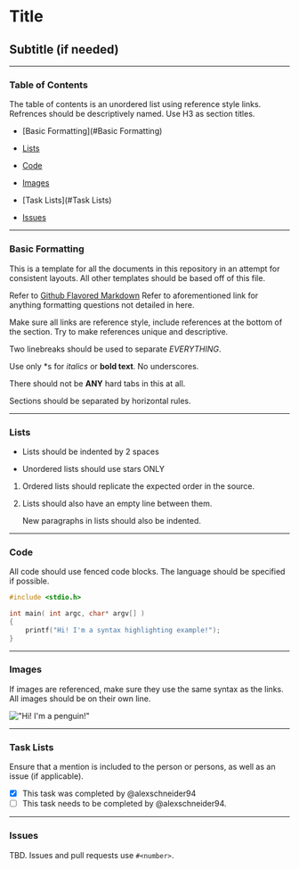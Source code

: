 # Title #

## Subtitle (if needed) ## 

---------------------------------------------------

### Table of Contents ###

The table of contents is an unordered list using reference style links. Refrences should be descriptively named. Use H3 as section titles. 

  * [Basic Formatting](#Basic Formatting)

  * [Lists](#Lists)

  * [Code](#Code)

  * [Images](#Images)

  * [Task Lists](#Task Lists)

  * [Issues](#Issues)

---------------------------------------------------

### Basic Formatting ###

This is a template for all the documents in this repository in an attempt for consistent layouts. All other templates should be based off of this file.

Refer to [Github Flavored Markdown][GFM] Refer to aforementioned link for anything formatting questions not detailed in here.

Make sure all links are reference style, include references at the bottom of the section. Try to make references unique and descriptive.

Two linebreaks should be used to separate *EVERYTHING*.

Use only \*s for *italics* or **bold text**. No underscores. 

There should not be **ANY** hard tabs in this at all. 

Sections should be separated by horizontal rules. 

[GFM]: https://help.github.com/articles/github-flavored-markdown    "Github Flavored Markdown"

---------------------------------------------------

### Lists ###

  * Lists should be indented by 2 spaces

  * Unordered lists should use stars ONLY

  1. Ordered lists should replicate the expected order in the source.

  2. Lists should also have an empty line between them.

     New paragraphs in lists should also be indented. 

---------------------------------------------------

### Code ###

All code should use fenced code blocks. The language should be specified if possible. 

```C
#include <stdio.h>

int main( int argc, char* argv[] )
{
    printf("Hi! I'm a syntax highlighting example!");
}
```

--------------------------------------------------

### Images ###

If images are referenced, make sure they use the same syntax as the links. All images should be on their own line. 

!["Hi! I'm a penguin!"][Tux]

[Tux]: http://upload.wikimedia.org/wikipedia/commons/a/af/Tux.png   "Tux, the Linux mascot."

--------------------------------------------------

### Task Lists ###

Ensure that a mention is included to the person or persons, as well as an issue (if applicable). 

- [x] This task was completed by @alexschneider94
- [ ] This task needs to be completed by @alexschneider94.

--------------------------------------------------

### Issues ###

TBD. Issues and pull requests use `#<number>`.
